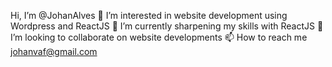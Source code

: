 Hi, I’m @JohanAlves
👀 I’m interested in website development using Wordpress and ReactJS
🌱 I’m currently sharpening my skills with ReactJS
💞️ I’m looking to collaborate on website developments
📫 How to reach me johanvaf@gmail.com
